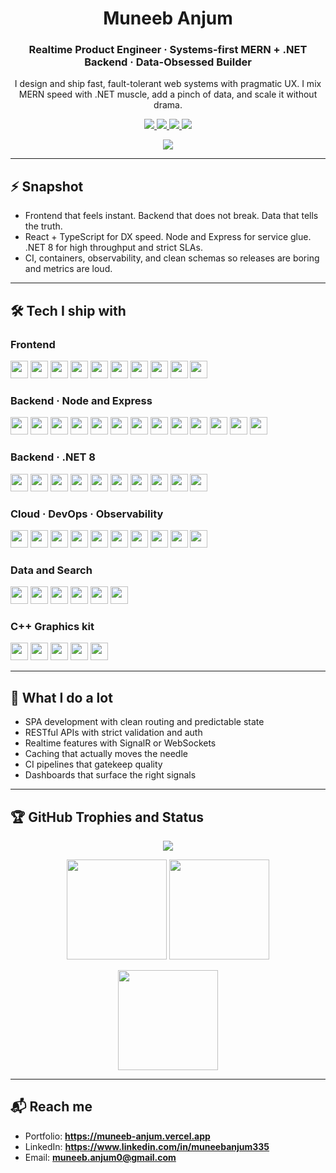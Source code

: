 <!-- Profile README for Muneeb Anjum -->
<!-- Tip: if your GitHub username is not `muneeb-anjum0`, search+replace it below once. -->

<h1 align="center">Muneeb Anjum</h1>
<h3 align="center">Realtime Product Engineer · Systems-first MERN + .NET Backend · Data-Obsessed Builder</h3>

<p align="center">
  I design and ship fast, fault-tolerant web systems with pragmatic UX. I mix MERN speed with .NET muscle, add a pinch of data, and scale it without drama.
</p>

<!-- ===== NAVBAR ===== -->
<p align="center">
  <a href="https://muneeb-anjum.vercel.app" target="_blank">
    <img src="https://img.shields.io/badge/Portfolio-live-111?style=for-the-badge&logo=vercel" />
  </a>
  <a href="mailto:muneeb.anjum0@gmail.com" target="_blank">
    <img src="https://img.shields.io/badge/Email-muneeb.anjum0%40gmail.com-0a0?style=for-the-badge&logo=gmail" />
  </a>
  <a href="https://www.linkedin.com/in/muneebanjum335" target="_blank">
    <img src="https://img.shields.io/badge/LinkedIn-connect-0a66c2?style=for-the-badge&logo=linkedin&logoColor=white" />
  </a>
  <a href="https://github.com/muneeb-anjum0" target="_blank">
    <img src="https://img.shields.io/badge/GitHub-profile-24292f?style=for-the-badge&logo=github&logoColor=white" />
  </a>
</p>

<p align="center">
  <img src="https://komarev.com/ghpvc/?username=muneeb-anjum0&style=flat-square&label=Profile+Views" />
</p>

---

## ⚡ Snapshot
- Frontend that feels instant. Backend that does not break. Data that tells the truth.
- React + TypeScript for DX speed. Node and Express for service glue. .NET 8 for high throughput and strict SLAs.
- CI, containers, observability, and clean schemas so releases are boring and metrics are loud.

---

## 🛠️ Tech I ship with
### Frontend
<p>
  <a href="https://react.dev"><img height="28" src="https://cdn.jsdelivr.net/gh/devicons/devicon/icons/react/react-original.svg"/></a>
  <a href="https://www.typescriptlang.org"><img height="28" src="https://cdn.jsdelivr.net/gh/devicons/devicon/icons/typescript/typescript-original.svg"/></a>
  <a href="https://vitejs.dev"><img height="28" src="https://cdn.jsdelivr.net/gh/devicons/devicon/icons/vite/vite-original.svg"/></a>
  <a href="https://tailwindcss.com"><img height="28" src="https://cdn.jsdelivr.net/gh/devicons/devicon/icons/tailwindcss/tailwindcss-plain.svg"/></a>
  <a href="https://tanstack.com/query/latest"><img height="28" src="https://img.shields.io/badge/React%20Query-TanStack-FF4154.svg"/></a>
  <a href="https://firebase.google.com/docs/web/setup"><img height="28" src="https://cdn.jsdelivr.net/gh/devicons/devicon/icons/firebase/firebase-plain.svg"/></a>
  <a href="https://axios-http.com"><img height="28" src="https://img.shields.io/badge/Axios-5A29E4.svg?logoColor=white"/></a>
  <a href="https://www.framer.com/motion/"><img height="28" src="https://img.shields.io/badge/Framer%20Motion-0055FF.svg?logo=framer&logoColor=white"/></a>
  <a href="https://www.tiny.cloud/docs/tinymce/6/react/"><img height="28" src="https://img.shields.io/badge/TinyMCE-0865AD.svg"/></a>
  <a href="https://developer.mozilla.org/docs/Web/API/IndexedDB_API"><img height="28" src="https://img.shields.io/badge/IndexedDB-idb-2E7D32.svg"/></a>
</p>

### Backend · Node and Express
<p>
  <a href="https://nodejs.org"><img height="28" src="https://cdn.jsdelivr.net/gh/devicons/devicon/icons/nodejs/nodejs-original.svg"/></a>
  <a href="https://expressjs.com"><img height="28" src="https://cdn.jsdelivr.net/gh/devicons/devicon/icons/express/express-original.svg"/></a>
  <a href="https://www.typescriptlang.org"><img height="28" src="https://cdn.jsdelivr.net/gh/devicons/devicon/icons/typescript/typescript-original.svg"/></a>
  <a href="https://zod.dev"><img height="28" src="https://img.shields.io/badge/Zod-3E67B1.svg"/></a>
  <a href="https://www.npmjs.com/package/helmet"><img height="28" src="https://img.shields.io/badge/Helmet-security-111.svg"/></a>
  <a href="https://www.npmjs.com/package/cors"><img height="28" src="https://img.shields.io/badge/CORS-enabled-0A0.svg"/></a>
  <a href="https://www.npmjs.com/package/express-rate-limit"><img height="28" src="https://img.shields.io/badge/Rate%20Limit-express--rate--limit-444.svg"/></a>
  <a href="https://www.npmjs.com/package/morgan"><img height="28" src="https://img.shields.io/badge/Morgan-logger-3C3C3C.svg"/></a>
  <a href="https://www.mongodb.com/"><img height="28" src="https://cdn.jsdelivr.net/gh/devicons/devicon/icons/mongodb/mongodb-original.svg"/></a>
  <a href="https://firebase.google.com/docs/admin/setup"><img height="28" src="https://cdn.jsdelivr.net/gh/devicons/devicon/icons/firebase/firebase-plain.svg"/></a>
  <a href="https://cloudinary.com/"><img height="28" src="https://img.shields.io/badge/Cloudinary-media-3448C5.svg"/></a>
  <a href="https://jwt.io/"><img height="28" src="https://img.shields.io/badge/JWT-auth-000.svg"/></a>
  <a href="https://nodemon.io/"><img height="28" src="https://img.shields.io/badge/Nodemon-dev-76D04B.svg"/></a>
</p>

### Backend · .NET 8
<p>
  <a href="https://dotnet.microsoft.com/"><img height="28" src="https://cdn.jsdelivr.net/gh/devicons/devicon/icons/dotnetcore/dotnetcore-original.svg"/></a>
  <a href="https://learn.microsoft.com/aspnet/core/"><img height="28" src="https://img.shields.io/badge/ASP.NET%20Core-8-5C2D91.svg"/></a>
  <a href="https://learn.microsoft.com/ef/core/"><img height="28" src="https://img.shields.io/badge/EF%20Core-compiled%20models-512BD4.svg"/></a>
  <a href="https://stackexchange.github.io/Dapper/"><img height="28" src="https://img.shields.io/badge/Dapper-hot%20paths-0B5FFF.svg"/></a>
  <a href="https://grpc.io/"><img height="28" src="https://img.shields.io/badge/gRPC-HTTP%2F2-512BD4.svg"/></a>
  <a href="https://learn.microsoft.com/aspnet/core/signalr/"><img height="28" src="https://img.shields.io/badge/SignalR-realtime-0078D4.svg"/></a>
  <a href="https://redis.io/"><img height="28" src="https://cdn.jsdelivr.net/gh/devicons/devicon/icons/redis/redis-original.svg"/></a>
  <a href="https://www.postgresql.org/"><img height="28" src="https://cdn.jsdelivr.net/gh/devicons/devicon/icons/postgresql/postgresql-original.svg"/></a>
  <a href="https://www.microsoft.com/sql-server"><img height="28" src="https://cdn.jsdelivr.net/gh/devicons/devicon/icons/microsoftsqlserver/microsoftsqlserver-plain.svg"/></a>
  <a href="https://kafka.apache.org/"><img height="28" src="https://cdn.jsdelivr.net/gh/devicons/devicon/icons/apachekafka/apachekafka-original.svg"/></a>
</p>

### Cloud · DevOps · Observability
<p>
  <a href="https://www.docker.com/"><img height="28" src="https://cdn.jsdelivr.net/gh/devicons/devicon/icons/docker/docker-original.svg"/></a>
  <a href="https://kubernetes.io/"><img height="28" src="https://cdn.jsdelivr.net/gh/devicons/devicon/icons/kubernetes/kubernetes-plain.svg"/></a>
  <a href="https://argo-cd.readthedocs.io/"><img height="28" src="https://img.shields.io/badge/Argo%20CD-GitOps-F44B21.svg"/></a>
  <a href="https://helm.sh/"><img height="28" src="https://img.shields.io/badge/Helm-charts-0F1689.svg"/></a>
  <a href="https://github.com/features/actions"><img height="28" src="https://img.shields.io/badge/GitHub%20Actions-CI%2FCD-222.svg?logo=githubactions"/></a>
  <a href="https://learn.microsoft.com/azure/"><img height="28" src="https://img.shields.io/badge/Azure-AKS%20%7C%20Key%20Vault%20%7C%20Front%20Door-0078D4.svg"/></a>
  <a href="https://opentelemetry.io/"><img height="28" src="https://img.shields.io/badge/OpenTelemetry-traces%20%7C%20metrics%20%7C%20logs-6130CD.svg"/></a>
  <a href="https://grafana.com/"><img height="28" src="https://img.shields.io/badge/Grafana-dashboards-F46800.svg"/></a>
  <a href="https://prometheus.io/"><img height="28" src="https://img.shields.io/badge/Prometheus-metrics-E6522C.svg"/></a>
  <a href="https://www.elastic.co/"><img height="28" src="https://cdn.jsdelivr.net/gh/devicons/devicon/icons/elasticsearch/elasticsearch-original.svg"/></a>
</p>

### Data and Search
<p>
  <a href="https://www.mongodb.com/"><img height="28" src="https://cdn.jsdelivr.net/gh/devicons/devicon/icons/mongodb/mongodb-original.svg"/></a>
  <a href="https://redis.io/"><img height="28" src="https://cdn.jsdelivr.net/gh/devicons/devicon/icons/redis/redis-original.svg"/></a>
  <a href="https://www.postgresql.org/"><img height="28" src="https://cdn.jsdelivr.net/gh/devicons/devicon/icons/postgresql/postgresql-original.svg"/></a>
  <a href="https://clickhouse.com/"><img height="28" src="https://img.shields.io/badge/ClickHouse-analytics-FFCC01.svg"/></a>
  <a href="https://www.elastic.co/elasticsearch/"><img height="28" src="https://cdn.jsdelivr.net/gh/devicons/devicon/icons/elasticsearch/elasticsearch-original.svg"/></a>
  <a href="https://firebase.google.com/docs/firestore"><img height="28" src="https://cdn.jsdelivr.net/gh/devicons/devicon/icons/firebase/firebase-plain.svg"/></a>
</p>

### C++ Graphics kit
<p>
  <a href="https://www.opengl.org/"><img height="28" src="https://cdn.jsdelivr.net/gh/devicons/devicon/icons/opengl/opengl-original.svg"/></a>
  <a href="https://www.glfw.org/"><img height="28" src="https://img.shields.io/badge/GLFW-windowing-6C6C6C.svg"/></a>
  <a href="https://glad.dav1d.de/"><img height="28" src="https://img.shields.io/badge/GLAD-loader-333.svg"/></a>
  <a href="https://glm.g-truc.net/0.9.9/index.html"><img height="28" src="https://img.shields.io/badge/GLM-math-0E7C86.svg"/></a>
  <a href="https://github.com/ocornut/imgui"><img height="28" src="https://img.shields.io/badge/Dear%20ImGui-UI-2C3E50.svg"/></a>
</p>

---

## 🧰 What I do a lot
- SPA development with clean routing and predictable state
- RESTful APIs with strict validation and auth
- Realtime features with SignalR or WebSockets
- Caching that actually moves the needle
- CI pipelines that gatekeep quality
- Dashboards that surface the right signals

---

## 🏆 GitHub Trophies and Status
<p align="center">
  <img src="https://github-profile-trophy.vercel.app/?username=muneeb-anjum0&theme=onedark&no-frame=true&no-bg=true&row=1&column=7" />
</p>

<p align="center">
  <img height="160" src="https://github-readme-stats.vercel.app/api?username=muneeb-anjum0&show_icons=true&theme=tokyonight&include_all_commits=true&count_private=true" />
  <img height="160" src="https://github-readme-streak-stats.herokuapp.com/?user=muneeb-anjum0&theme=tokyonight" />
</p>

<p align="center">
  <img height="160" src="https://github-readme-stats.vercel.app/api/top-langs/?username=muneeb-anjum0&layout=compact&theme=tokyonight&langs_count=10" />
</p>

---

## 📬 Reach me
- Portfolio: **https://muneeb-anjum.vercel.app**
- LinkedIn: **https://www.linkedin.com/in/muneebanjum335**
- Email: **muneeb.anjum0@gmail.com**

<!-- Optional: activity graph. Uncomment if you want it visible.
<p align="center">
  <img src="https://github-readme-activity-graph.vercel.app/graph?username=muneeb-anjum0&theme=react-dark&hide_border=true" />
</p>
-->

<!-- End -->
